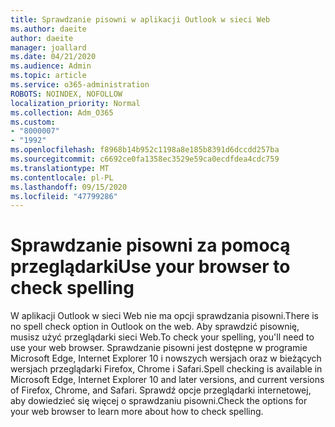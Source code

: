 ```yaml
---
title: Sprawdzanie pisowni w aplikacji Outlook w sieci Web
ms.author: daeite
author: daeite
manager: joallard
ms.date: 04/21/2020
ms.audience: Admin
ms.topic: article
ms.service: o365-administration
ROBOTS: NOINDEX, NOFOLLOW
localization_priority: Normal
ms.collection: Adm_O365
ms.custom:
- "8000007"
- "1992"
ms.openlocfilehash: f8968b14b952c1198a8e185b8391d6dccdd257ba
ms.sourcegitcommit: c6692ce0fa1358ec3529e59ca0ecdfdea4cdc759
ms.translationtype: MT
ms.contentlocale: pl-PL
ms.lasthandoff: 09/15/2020
ms.locfileid: "47799286"
---
```

# <a name="use-your-browser-to-check-spelling"></a><span data-ttu-id="4f47a-102">Sprawdzanie pisowni za pomocą przeglądarki</span><span class="sxs-lookup"><span data-stu-id="4f47a-102">Use your browser to check spelling</span></span>

<span data-ttu-id="4f47a-103">W aplikacji Outlook w sieci Web nie ma opcji sprawdzania pisowni.</span><span class="sxs-lookup"><span data-stu-id="4f47a-103">There is no spell check option in Outlook on the web.</span></span> <span data-ttu-id="4f47a-104">Aby sprawdzić pisownię, musisz użyć przeglądarki sieci Web.</span><span class="sxs-lookup"><span data-stu-id="4f47a-104">To check your spelling, you'll need to use your web browser.</span></span> <span data-ttu-id="4f47a-105">Sprawdzanie pisowni jest dostępne w programie Microsoft Edge, Internet Explorer 10 i nowszych wersjach oraz w bieżących wersjach przeglądarki Firefox, Chrome i Safari.</span><span class="sxs-lookup"><span data-stu-id="4f47a-105">Spell checking is available in Microsoft Edge, Internet Explorer 10 and later versions, and current versions of Firefox, Chrome, and Safari.</span></span> <span data-ttu-id="4f47a-106">Sprawdź opcje przeglądarki internetowej, aby dowiedzieć się więcej o sprawdzaniu pisowni.</span><span class="sxs-lookup"><span data-stu-id="4f47a-106">Check the options for your web browser to learn more about how to check spelling.</span></span>